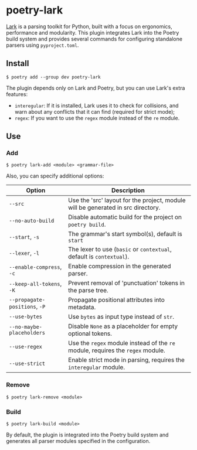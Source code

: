 # poetry-lark

[Lark](https://github.com/lark-parser/lark) is a parsing toolkit for Python, built with a focus on ergonomics, performance and modularity. This plugin integrates Lark into the Poetry build system and provides several commands for configuring standalone parsers using `pyproject.toml`.

## Install

    $ poetry add --group dev poetry-lark

The plugin depends only on Lark and Poetry, but you can use Lark's extra features:

 - `interegular`: If it is installed, Lark uses it to check for collisions, and warn about any conflicts that it can find (required for strict mode);
 - `regex`: If you want to use the `regex` module instead of the `re` module.

## Use

### Add

    $ poetry lark-add <module> <grammar-file>

Also, you can specify additional options:

| Option | Description |
| --- | --- |
| `--src` | Use the 'src' layout for the project, module will be generated in src directory. |
| `--no-auto-build` | Disable automatic build for the project on `poetry build`. |
| `--start`, `-s` | The grammar's start symbol(s), default is `start` |
| `--lexer`, `-l` | The lexer to use (`basic` or `contextual`, default is `contextual`). |
| `--enable-compress`, `-c` | Enable compression in the generated parser. |
| `--keep-all-tokens`, `-K` | Prevent removal of 'punctuation' tokens in the parse tree. |
| `--propagate-positions`, `-P` | Propagate positional attributes into metadata. |
| `--use-bytes` | Use `bytes` as input type instead of `str`. |
| `--no-maybe-placeholders` | Disable `None` as a placeholder for empty optional tokens. |
| `--use-regex` | Use the `regex` module instead of the `re` module, requires the `regex` module. |
| `--use-strict` | Enable strict mode in parsing, requires the `interegular` module. |

### Remove

    $ poetry lark-remove <module>

### Build

    $ poetry lark-build <module>

By default, the plugin is integrated into the Poetry build system and generates all parser modules specified in the configuration.
